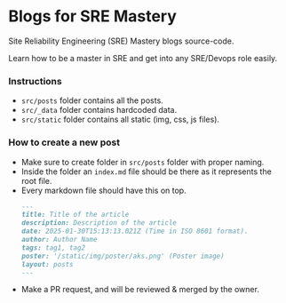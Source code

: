 # Blogs for SRE Mastery
Site Reliability Engineering (SRE) Mastery blogs source-code.

Learn how to be a master in SRE and get into any SRE/Devops role easily.

### Instructions
- `src/posts` folder contains all the posts.
- `src/_data` folder contains hardcoded data.
- `src/static` folder contains all static (img, css, js files).

### How to create a new post
- Make sure to create folder in `src/posts` folder with proper naming.
- Inside the folder an `index.md` file should be there as it represents the root file.
- Every markdown file should have this on top.
  ```markdown
  ---
  title: Title of the article
  description: Description of the article
  date: 2025-01-30T15:13:13.021Z (Time in ISO 8601 format).
  author: Author Name
  tags: tag1, tag2
  poster: '/static/img/poster/aks.png' (Poster image)
  layout: posts
  ---
  ```
- Make a PR request, and will be reviewed & merged by the owner.